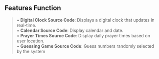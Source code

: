 <h2>Features Function</h2>

> • **Digital Clock Source Code**: Displays a digital clock that updates in real-time.<br>
 • **Calendar Source Code**: Display calendar and date.<br>
 • **Prayer Times Source Code**: Display daily prayer times based on user location.<br>
 • **Guessing Game Source Code**: Guess numbers randomly selected by the system
